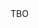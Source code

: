 <html>
  <head>
    <title>comp</title>
    <script type="text/javascript">
      var queryString = window.location.search.slice(1);
      if(queryString){
       var qstring = queryString.split('q=')[1].split('&')[0];
        alert(qString);
      }else{
        alert('test');
      }
    </script>
  </head>
  
  <body>
    TBO
  </body>
</html>
